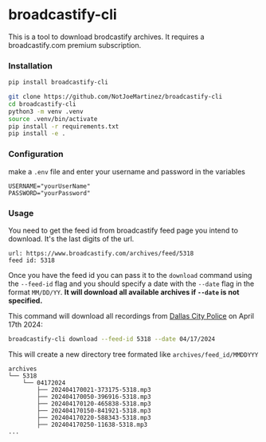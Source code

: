 # broadcastify-cli
This is a tool to download brodcastify archives. It requires a broadcastify.com
premium subscription.


### Installation 

```bash
pip install broadcastify-cli
```

```bash
git clone https://github.com/NotJoeMartinez/broadcastify-cli
cd broadcastify-cli
python3 -m venv .venv
source .venv/bin/activate
pip install -r requirements.txt
pip install -e .
```


### Configuration
make a `.env` file and enter your username and password in the variables
```
USERNAME="yourUserName"
PASSWORD="yourPassword"
```

### Usage

You need to get the feed id from broadcastify feed page you intend to download.
It's the last digits of the url.
```
url: https://www.broadcastify.com/archives/feed/5318
feed id: 5318 
```

Once you have the feed id you can pass it to the `download` command using the 
`--feed-id` flag and you should specify a date with the `--date` flag in the 
format `MM/DD/YY`. **It will download all available archives if `--date` is not
specified.** 

This command will download all recordings from [Dallas City Police](https://www.broadcastify.com/archives/feed/5318) on April 17th 2024:
```bash
broadcastify-cli download --feed-id 5318 --date 04/17/2024
```

This will create a new directory tree formated like `archives/feed_id/MMDDYYY`

```
archives
└── 5318
    └── 04172024
        ├── 202404170021-373175-5318.mp3
        ├── 202404170050-396916-5318.mp3
        ├── 202404170120-465838-5318.mp3
        ├── 202404170150-841921-5318.mp3
        ├── 202404170220-588343-5318.mp3
        ├── 202404170250-11638-5318.mp3
...
```

